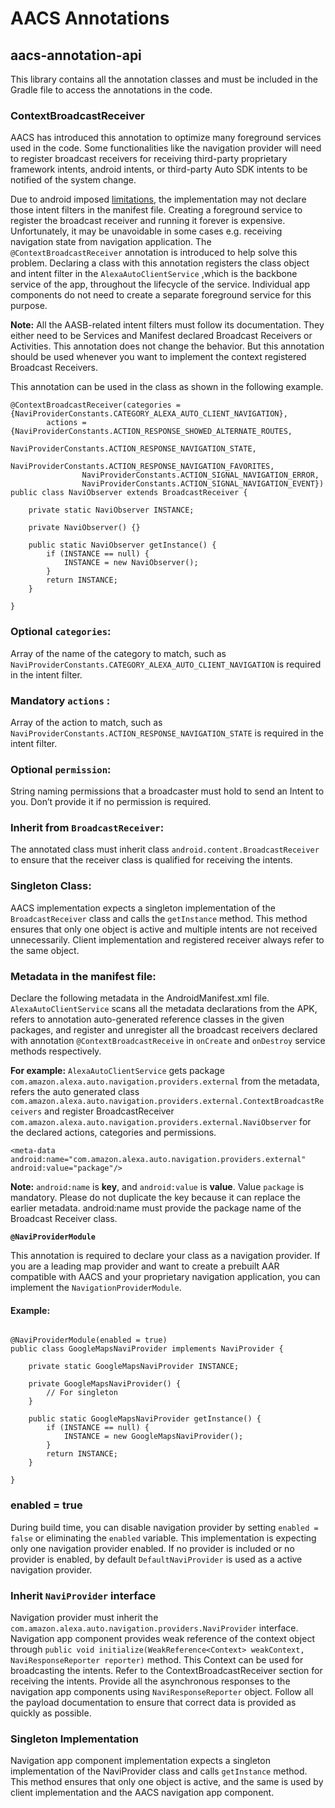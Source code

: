 # AACS Annotations

## aacs-annotation-api

This library contains all the annotation classes and must be included in the Gradle file to access the annotations in the code.

### **ContextBroadcastReceiver**

AACS has introduced this annotation to optimize many foreground services used in the code. Some functionalities like the navigation provider will need to register broadcast receivers for receiving third-party proprietary framework intents, android intents, or third-party Auto SDK intents to be notified of the system change. 

Due to android imposed [limitations](https://developer.android.com/guide/components/broadcasts#manifest-declared-receivers), the implementation may not declare those intent filters in the manifest file. Creating a foreground service to register the broadcast receiver and running it forever is expensive. Unfortunately, it may be unavoidable in some cases e.g. receiving navigation state from navigation application. The `@ContextBroadcastReceiver` annotation is introduced to help solve this problem. Declaring a class with this annotation registers the class object and intent filter in the `AlexaAutoClientService` ,which is the backbone service of the app, throughout the lifecycle of the service. Individual app components do not need to create a separate foreground service for this purpose.

**Note:** All the AASB-related intent filters must follow its documentation. They either need to be Services and Manifest declared Broadcast Receivers or Activities. This annotation does not change the behavior. But this annotation should be used whenever you want to implement the context registered Broadcast Receivers.

This annotation can be used in the class as shown in the following example.
<pre><code>@ContextBroadcastReceiver(categories = {NaviProviderConstants.CATEGORY_ALEXA_AUTO_CLIENT_NAVIGATION},
        actions = {NaviProviderConstants.ACTION_RESPONSE_SHOWED_ALTERNATE_ROUTES,
                NaviProviderConstants.ACTION_RESPONSE_NAVIGATION_STATE,
                NaviProviderConstants.ACTION_RESPONSE_NAVIGATION_FAVORITES,
                NaviProviderConstants.ACTION_SIGNAL_NAVIGATION_ERROR,
                NaviProviderConstants.ACTION_SIGNAL_NAVIGATION_EVENT})
public class NaviObserver extends BroadcastReceiver {

    private static NaviObserver INSTANCE;

    private NaviObserver() {}

    public static NaviObserver getInstance() {
        if (INSTANCE == null) {
            INSTANCE = new NaviObserver();
        }
        return INSTANCE;
    }
    
}
</code></pre>

### **Optional `categories`:** 

Array of the name of the category to match, such as `NaviProviderConstants.CATEGORY_ALEXA_AUTO_CLIENT_NAVIGATION` is required in the intent filter.

### **Mandatory `actions` :** 
Array of the action to match, such as `NaviProviderConstants.ACTION_RESPONSE_NAVIGATION_STATE` is required in the intent filter.

### **Optional `permission`:** 
String naming permissions that a broadcaster must hold to send an Intent to you. Don’t provide it if no permission is required.

### Inherit from `BroadcastReceiver`:
The annotated class must inherit class `android.content.BroadcastReceiver` to ensure that the receiver class is qualified for receiving the intents.

### **Singleton Class:**
AACS implementation expects a singleton implementation of the `BroadcastReceiver` class and calls the `getInstance` method. This method ensures that only one object is active and multiple intents are not received unnecessarily. Client implementation and registered receiver always refer to the same object.

### **Metadata in the manifest file:**
Declare the following metadata in the AndroidManifest.xml file. `AlexaAutoClientService` scans all the metadata declarations from the APK, refers to annotation auto-generated reference classes in the given packages, and register and unregister all the broadcast receivers declared with annotation `@ContextBroadcastReceive` in `onCreate` and `onDestroy` service methods respectively.

**For example:** `AlexaAutoClientService` gets package `com.amazon.alexa.auto.navigation.providers.external` from the metadata, refers the auto generated class `com.amazon.alexa.auto.navigation.providers.external.ContextBroadcastReceivers` and register BroadcastReceiver `com.amazon.alexa.auto.navigation.providers.external.NaviObserver` for the declared actions, categories and permissions.

```
<meta-data android:name="com.amazon.alexa.auto.navigation.providers.external" android:value="package"/>
```

**Note:** `android:name` is **key**, and `android:value` is **value**. Value `package` is mandatory. Please do not duplicate the key because it can replace the earlier metadata. android:name must provide the package name of the Broadcast Receiver class.

**`@NaviProviderModule`**

This annotation is required to declare your class as a navigation provider. If you are a leading map provider and want to create a prebuilt AAR compatible with AACS and your proprietary navigation application, you can implement the `NavigationProviderModule`.

#### Example:
<pre><code>
@NaviProviderModule(enabled = true)
public class GoogleMapsNaviProvider implements NaviProvider {

    private static GoogleMapsNaviProvider INSTANCE;

    private GoogleMapsNaviProvider() {
        // For singleton
    }

    public static GoogleMapsNaviProvider getInstance() {
        if (INSTANCE == null) {
            INSTANCE = new GoogleMapsNaviProvider();
        }
        return INSTANCE;
    }

}
</code></pre>
### **enabled = true**

During build time, you can disable navigation provider by setting `enabled = false` or eliminating the `enabled` variable. This implementation is expecting only one navigation provider enabled. If no provider is included or no provider is enabled, by default `DefaultNaviProvider` is used as a active navigation provider.

### **Inherit `NaviProvider` interface**

Navigation provider must inherit the `com.amazon.alexa.auto.navigation.providers.NaviProvider` interface.  Navigation app component provides weak reference of the context object through `public void initialize(WeakReference<Context> weakContext, NaviResponseReporter reporter)` method. This Context can be used for broadcasting the intents. Refer to the ContextBroadcastReceiver section for receiving the intents. Provide all the asynchronous responses to the navigation app components using `NaviResponseReporter` object. Follow all the payload documentation to ensure that correct data is provided as quickly as possible. 

### **Singleton Implementation**
Navigation app component implementation expects a singleton implementation of the NaviProvider class and calls `getInstance` method. This method ensures that only one object is active, and the same is used by client implementation and the AACS navigation app component.


